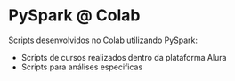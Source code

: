 # PySpark @ Colab

Scripts desenvolvidos no Colab utilizando PySpark:

- Scripts de cursos realizados dentro da plataforma Alura
- Scripts para análises especificas
